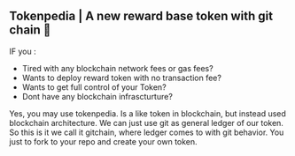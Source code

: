 ## Tokenpedia | A new reward base token with git chain 👋
IF you :
* Tired with any blockchain network fees or gas fees?
* Wants to deploy reward token with no transaction fee?
* Wants to get full control of your Token?
* Dont have any blockchain infrascturture?
 
Yes, you may use tokenpedia. Is a like token in blockchain, but instead used blockchain architecture. We can just use git as general ledger of our token. So this is it we call it gitchain, where ledger comes to with git behavior. You just to fork to your repo and create your own token.
